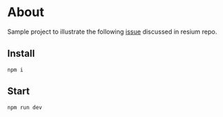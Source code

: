 # About

Sample project to illustrate the following [issue](https://github.com/reearth/resium/issues/558) discussed in resium repo.

## Install 
`npm i`

## Start
`npm run dev`
